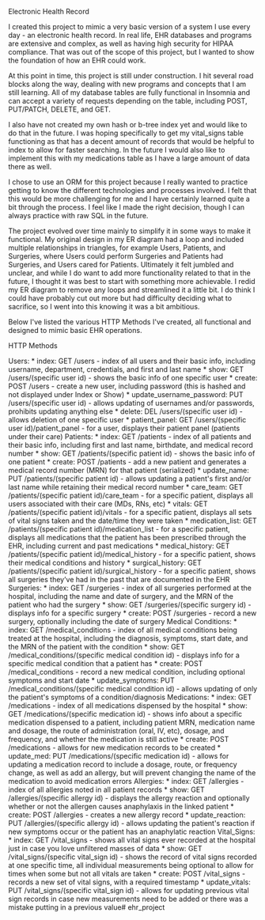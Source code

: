 Electronic Health Record

I created this project to mimic a very basic version of a system I use every day - an electronic health record. In real life, EHR databases and programs are extensive and complex, as well as having high security for HIPAA compliance. That was out of the scope of this project, but I wanted to show the foundation of how an EHR could work.

At this point in time, this project is still under construction. I hit several road blocks along the way, dealing with new programs and concepts that I am still learning. All of my database tables are fully functional in Insomnia and can accept a variety of requests depending on the table, including POST, PUT/PATCH, DELETE, and GET. 

I also have not created my own hash or b-tree index yet and would like to do that in the future. I was hoping specifically to get my vital_signs table functioning as that has a decent amount of records that would be helpful to index to allow for faster searching. In the future I would also like to implement this with my medications table as I have a large amount of data there as well.

I chose to use an ORM for this project because I really wanted to practice getting to know the different technologies and processes involved. I felt that this would be more challenging for me and I have certainly learned quite a bit through the process. I feel like I made the right decision, though I can always practice with raw SQL in the future.

The project evolved over time mainly to simplify it in some ways to make it functional. My original design in my ER diagram had a loop and included multiple relationships in triangles, for example Users, Patients, and Surgeries, where Users could perform Surgeries and Patients had Surgeries, and Users cared for Patients. Ultimately it felt jumbled and unclear, and while I do want to add more functionality related to that in the future, I thought it was best to start with something more achievable. I redid my ER diagram to remove any loops and streamlined it a little bit. I do think I could have probably cut out more but had difficulty deciding what to sacrifice, so I went into this knowing it was a bit ambitious.

Below I've listed the various HTTP Methods I've created, all functional and designed to mimic basic EHR operations.

HTTP Methods

Users:
    * index: GET /users - index of all users and their basic info, including username, department, credentials, and first and last name
    * show: GET /users/(specific user id) - shows the basic info of one specific user
    * create: POST /users - create a new user, including password (this is hashed and not displayed under Index or Show)
    * update_username_password: PUT /users/(specific user id) - allows updating of usernames and/or passwords, prohibits updating anything else
    * delete: DEL /users/(specific user id) - allows deletion of one specific user
    * patient_panel: GET /users/(specific user id)/patient_panel - for a user, displays their patient panel (patients under their care)
Patients:
    * index: GET /patients - index of all patients and their basic info, including first and last name, birthdate, and medical record number
    * show: GET /patients/(specific patient id) - shows the basic info of one patient
    * create: POST /patients - add a new patient and generates a medical record number (MRN) for that patient (serialized)
    * update_name: PUT /patients/(specific patient id) - allows updating a patient's first and/or last name while retaining their medical record number
    * care_team: GET /patients/(specific patient id)/care_team - for a specific patient, displays all users associated with their care (MDs, RNs, etc)
    * vitals: GET /patients/(specific patient id)/vitals - for a specific patient, displays all sets of vital signs taken and the date/time they were taken
    * medication_list: GET /patients/(specific patient id)/medication_list - for a specific patient, displays all medications that the patient has been prescribed through the EHR, including current and past medications
    * medical_history: GET /patients/(specific patient id)/medical_history - for a specific patient, shows their medical conditions and history
    * surgical_history: GET /patients/(specific patient id)/surgical_history - for a specific patient, shows all surgeries they’ve had in the past that are documented in the EHR
Surgeries:
    * index: GET /surgeries - index of all surgeries performed at the hospital, including the name and date of surgery, and the MRN of the patient who had the surgery
    * show: GET /surgeries/(specific surgery id) - displays info for a specific surgery
    * create: POST /surgeries - record a new surgery, optionally including the date of surgery
Medical Conditions:
    * index: GET /medical_conditions - index of all medical conditions being treated at the hospital, including the diagnosis, symptoms, start date, and the MRN of the patient with the condition
    * show: GET /medical_conditions/(specific medical condition id) - displays info for a specific medical condition that a patient has
    * create: POST /medical_conditions - record a new medical condition, including optional symptoms and start date
    * update_symptoms: PUT /medical_conditions/(specific medical condition id) - allows updating of only the patient's symptoms of a condition/diagnosis
Medications:
    * index: GET /medications - index of all medications dispensed by the hospital
    * show: GET /medications/(specific medication id) - shows info about a specific medication dispensed to a patient, including patient MRN, medication name and dosage, the route of administration (oral, IV, etc), dosage, and frequency, and whether the medication is still active
    * create: POST /medications - allows for new medication records to be created
    * update_med: PUT /medications/(specific medication id) - allows for updating a medication record to include a dosage, route, or frequency change, as well as add an allergy, but will prevent changing the name of the medication to avoid medication errors
Allergies:
    * index: GET /allergies - index of all allergies noted in all patient records
    * show: GET /allergies/(specific allergy id) - displays the allergy reaction and optionally whether or not the allergen causes anaphylaxis in the linked patient
    * create: POST /allergies - creates a new allergy record
    * update_reaction: PUT /allergies/(specific allergy id) - allows updating the patient's reaction if new symptoms occur or the patient has an anaphylatic reaction
Vital_Signs:
    * index: GET /vital_signs - shows all vital signs ever recorded at the hospital just in case you love unfiltered masses of data
    * show: GET /vital_signs/(specific vital_sign id) - shows the record of vital signs recorded at one specific time, all individual measurements being optional to allow for times when some but not all vitals are taken
    * create: POST /vital_signs - records a new set of vital signs, with a required timestamp
    * update_vitals: PUT /vital_signs/(specific vital_sign id) - allows for updating previous vital sign records in case new measurements need to be added or there was a mistake putting in a previous value# ehr_project
